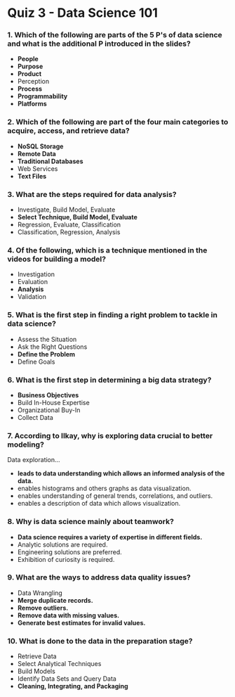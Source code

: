  # Quiz 3 - Data Science 101

### 1. Which of the following are parts of the 5 P's of data science and what is the additional P introduced in the slides?

- **People**
- **Purpose**
- **Product**
- Perception
- **Process**
- **Programmability**
- **Platforms**

### 2. Which of the following are part of the four main categories to acquire, access, and retrieve data?

- **NoSQL Storage**
- **Remote Data**
- **Traditional Databases**
- Web Services
- **Text Files**

### 3. What are the steps required for data analysis?

- Investigate, Build Model, Evaluate
- **Select Technique, Build Model, Evaluate**
- Regression, Evaluate, Classification
- Classification, Regression, Analysis


### 4. Of the following, which is a technique mentioned in the videos for building a model?

- Investigation
- Evaluation
- **Analysis**
- Validation

### 5. What is the first step in finding a right problem to tackle in data science?

- Assess the Situation
- Ask the Right Questions
- **Define the Problem**
- Define Goals

### 6. What is the first step in determining a big data strategy?

- **Business Objectives**
- Build In-House Expertise
- Organizational Buy-In
- Collect Data

### 7. According to Ilkay, why is exploring data crucial to better modeling?

Data exploration... <complete the sentence>

- **leads to data understanding which allows an informed analysis of the data.**
- enables histograms and others graphs as data visualization.
- enables understanding of general trends, correlations, and outliers.
- enables a description of data which allows visualization.


### 8. Why is data science mainly about teamwork?

- **Data science requires a variety of expertise in different fields.**
- Analytic solutions are required.
- Engineering solutions are preferred.
- Exhibition of curiosity is required.


### 9. What are the ways to address data quality issues?

- Data Wrangling
- **Merge duplicate records.**
- **Remove outliers.**
- **Remove data with missing values.**
- **Generate best estimates for invalid values.**


### 10. What is done to the data in the preparation stage?

- Retrieve Data
- Select Analytical Techniques
- Build Models
- Identify Data Sets and Query Data
- **Cleaning, Integrating, and Packaging**
